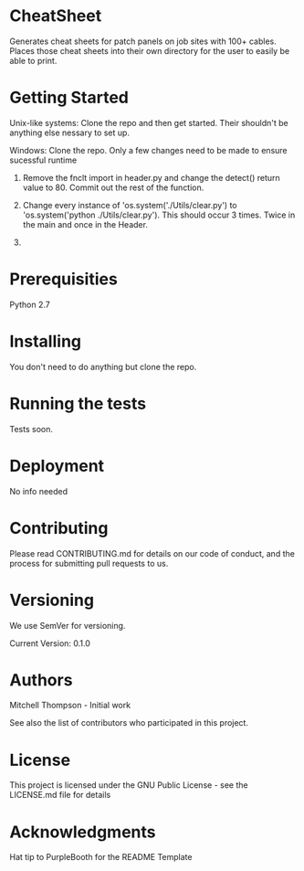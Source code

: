 # CheatSheet #
Generates cheat sheets for patch panels on job sites with 100+ cables.  Places
those cheat sheets into their own directory for the user to easily be able to 
print.


# Getting Started #

Unix-like systems:
Clone the repo and then get started.  Their shouldn't be anything else nessary
to set up.  

Windows:
Clone the repo.  Only a few changes need to be made to ensure sucessful runtime

1. Remove the fnclt import in header.py and change the detect() return value
   to 80.  Commit out the rest of the function.  

2. Change every instance of 'os.system('./Utils/clear.py') to 
   'os.system('python ./Utils/clear.py').  This should occur 3 times.
   Twice in the main and once in the Header.

3. 


# Prerequisities #

Python 2.7
 

# Installing #

You don't need to do anything but clone the repo.


# Running the tests #

Tests soon.


# Deployment #

No info needed


# Contributing #

Please read CONTRIBUTING.md for details on our code of conduct, and the process for submitting pull requests to us.


# Versioning #

We use SemVer for versioning.

Current Version: 0.1.0

# Authors #

Mitchell Thompson - Initial work

See also the list of contributors who participated in this project.


# License #

This project is licensed under the GNU Public License - see the LICENSE.md
file for details


# Acknowledgments #

Hat tip to PurpleBooth for the README Template



